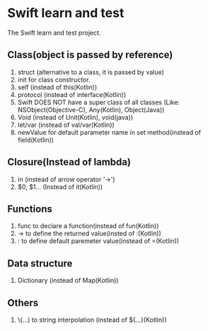 #  Swift learn and test

The Swift learn and test project.

## Class(object is passed by reference)
1. struct (alternative to a class, it is passed by value)
2. init for class constructor.
3. self (instead of this(Kotlin))
4. protocol (instead of interface(Kotlin))
5. Swift DOES NOT have a super class of all classes (Like: NSObject(Objective-C), Any(Kotlin), Object(Java))
6. Void (instead of Unit(Kotlin), void(java))
7. let/var (instead of val/var(Kotlin))
8. newValue for default parameter name in set method(instead of field(Kotlin))

## Closure(Instead of lambda)
1. in (instead of arrow operator '->')
2. $0, $1... (Instead of it(Kotlin))

## Functions
1. func to declare a function(instead of fun(Kotlin))
2. -> to define the returned value(insted of :(Kotlin))
3. : to define default paremeter value(instead of =(Kotlin))

## Data structure
1. Dictionary (instead of Map(Kotlin))

## Others
1. \\(...) to string interpolation (instead of ${...}(Kotlin))
